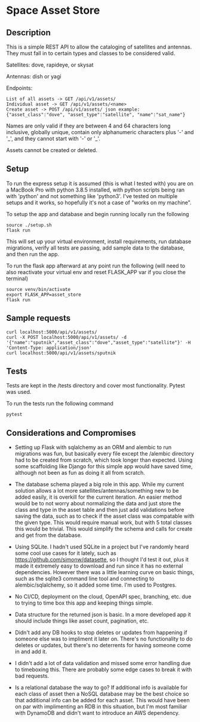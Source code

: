 # Space Asset Store

## Description

This is a simple REST API to allow the cataloging of satellites and antennas. They must fall in to certain types and classes to be considered valid.

Satellites: dove, rapideye, or skysat

Antennas: dish or yagi

Endpoints:
```
List of all assets -> GET /api/v1/assets/
Individual asset -> GET /api/v1/assets/<name>
Create asset -> POST /api/v1/assets/ json example: {"asset_class":"dove", "asset_type":"satellite", "name":"sat_name"}
```

Names are only valid if they are between 4 and 64 characters long inclusive, globally unique, contain only alphanumeric characters plus '-' and '\_', and they cannot start with '-' or '\_'.

Assets cannot be created or deleted.

## Setup

To run the express setup it is assumed (this is what I tested with) you are on a MacBook Pro with python 3.8.5 installed, with python scripts being ran with 'python' and not something like 'python3'. I've tested on multiple setups and it works, so hopefully it's not a case of "works on my machine".

To setup the app and database and begin running locally run the following

```
source ./setup.sh
flask run
```

This will set up your virtual environment, install requirements, run database migrations, verify all tests are passing, add sample data to the database, and then run the app.

To run the flask app afterward at any point run the following (will need to also reactivate your virtual env and reset FLASK_APP var if you close the terminal)

```
source venv/bin/activate
export FLASK_APP=asset_store
flask run
```

## Sample requests

```
curl localhost:5000/api/v1/assets/
curl -X POST localhost:5000/api/v1/assets/ -d '{"name":"sputnik","asset_class":"dove","asset_type":"satellite"}' -H 'Content-Type: application/json'
curl localhost:5000/api/v1/assets/sputnik
```

## Tests

Tests are kept in the /tests directory and cover most functionality. Pytest was used.

To run the tests run the following command

```
pytest
```

## Considerations and Compromises

* Setting up Flask with sqlalchemy as an ORM and alembic to run migrations was fun, but basically every file except the /alembic directory had to be created from scratch, which took longer than expected. Using some scaffolding like Django for this simple app would have saved time, although not been as fun as doing it all from scratch.

* The database schema played a big role in this app. While my current solution allows a lot more satellites/antennas/something new to be added easily, it is overkill for the current iteration. An easier method would be to not worry about normalizing the data and just store the class and type in the asset table and then just add validations before saving the data, such as to check if the asset class was compatable with the given type. This would require manual work, but with 5 total classes this would be trivial. This would simplify the schema and calls for create and get from the database.

* Using SQLite. I hadn't used SQLite in a project but I've randomly heard some cool use cases for it lately, such as https://github.com/simonw/datasette, so I thought I'd test it out, plus it made it extremely easy to download and run since it has no external dependencies. However there was a little learning curve on basic things, such as the sqlite3 command line tool and connecting to alembic/sqlalchemy, so it added some time. I'm used to Postgres.

* No CI/CD, deployment on the cloud, OpenAPI spec, branching, etc. due to trying to time box this app and keeping things simple.

* Data structure for the returned json is basic. In a more developed app it should include things like asset count, pagination, etc.

* Didn't add any DB hooks to stop deletes or updates from happening if someone else was to impliment it later on. There's no functionality to do deletes or updates, but there's no deterrents for having someone come in and add it.

* I didn't add a lot of data validation and missed some error handling due to timeboxing this. There are probably some edge cases to break it with bad requests.

* Is a relational database the way to go? If additional info is available for each class of asset then a NoSQL database may be the best choice so that additional info can be added for each asset. This would have been on par with implimenting an RDB in this situation, but I'm most familiar with DynamoDB and didn't want to introduce an AWS dependency.
